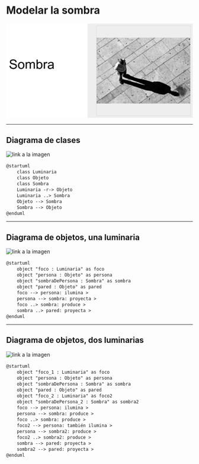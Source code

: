 # Modelar la sombra

![](./../../images/laSombra.png)

---
## Diagrama de clases
![link a la imagen](https://www.plantuml.com/plantuml/png/SoWkIImgAStDuL80WkISnE9Y1P_ItCoynABCH2Gn_wIir99y987W_Doa8h0AX7e5tI9TEwXID1azFJiaBL0r2hgwoA9G9b0KReX3QbuAq740)
```
@startuml
    class Luminaria
    class Objeto
    class Sombra
    Luminaria -r-> Objeto
    Luminaria ..> Sombra
    Objeto --> Sombra
    Sombra --> Objeto
@enduml
```
---
## Diagrama de objetos, una luminaria
![link a la imagen](//www.plantuml.com/plantuml/png/LOun3eCm34LtJc6nmm4O44F7IgtK4nXmfLH9Z9nawEqRd50f7jz__lOI8afCpdQyVcYBqBzvOvZWdfpnA0Pxm00dx23FPHqaWJrcyP59PBKgRCJ0RXMyqVE_y3f9gIrXMun2UrkhI2NzRHZcwz84nkgVC6jUiIgbUu93-9kRYr8hnh79zxHHYIjLGSys-mlvFJdx0m00)
```
@startuml
    object "foco : Luminaria" as foco
    object "persona : Objeto" as persona
    object "sombraDePersona : Sombra" as sombra
    object "pared : Objeto" as pared
    foco --> persona: ilumina >
    persona --> sombra: proyecta >
    foco ..> sombra: produce >
    sombra ..> pared: proyecta >
@enduml
```
---
## Diagrama de objetos, dos luminarias
![link a la imagen](//www.plantuml.com/plantuml/png/XP1Fpe8m4CNttoacx27vkcH1MBWqqSG3cA7Kf8PsIFyiF9Bdy6BY54qQ45c-ztll3MrzG1UY6VvW-gYxAXcWk92ayp_Ki8z6MtGQ2q0FBpdZHkKyMPp0mwG4OceMCz2JwHpkrF4JEB72WMJcnUXKdzUojBnIh5ufjjOvizZd28UXB9ltNzIW1sw7XlrPPYJbQXWTzL6gHAI6gjgoHRuGq7JwSRS_fyHw6O-j0onpHNe_zczA1im0yOLebUsZ6Pu0)
```
@startuml
    object "foco_1 : Luminaria" as foco
    object "persona : Objeto" as persona
    object "sombraDePersona : Sombra" as sombra
    object "pared : Objeto" as pared
    object "foco_2 : Luminaria" as foco2
    object "sombraDePersona_2 : Sombra" as sombra2
    foco --> persona: ilumina >
    persona --> sombra: produce >
    foco ..> sombra: produce >
    foco2 --> persona: también ilumina >
    persona --> sombra2: produce >
    foco2 ..> sombra2: produce >
    sombra --> pared: proyecta >
    sombra2 --> pared: proyecta >
@enduml
```

